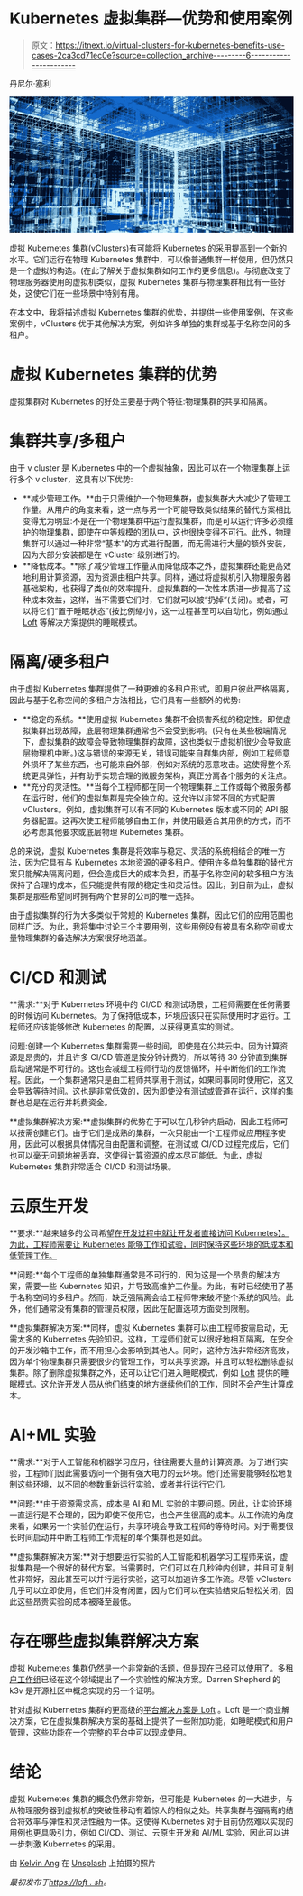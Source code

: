 # Kubernetes 虚拟集群—优势和使用案例

> 原文：<https://itnext.io/virtual-clusters-for-kubernetes-benefits-use-cases-2ca3cd71ec0e?source=collection_archive---------6----------------------->

丹尼尔·塞利

![](img/fe5426e72a79ed24861bfa98a8572814.png)

虚拟 Kubernetes 集群(vClusters)有可能将 Kubernetes 的采用提高到一个新的水平。它们运行在物理 Kubernetes 集群中，可以像普通集群一样使用，但仍然只是一个虚拟的构造。(在此了解关于虚拟集群如何工作的更多信息)。与彻底改变了物理服务器使用的虚拟机类似，虚拟 Kubernetes 集群与物理集群相比有一些好处，这使它们在一些场景中特别有用。

在本文中，我将描述虚拟 Kubernetes 集群的优势，并提供一些使用案例，在这些案例中，vClusters 优于其他解决方案，例如许多单独的集群或基于名称空间的多租户。

# 虚拟 Kubernetes 集群的优势

虚拟集群对 Kubernetes 的好处主要基于两个特征:物理集群的共享和隔离。

# 集群共享/多租户

由于 v cluster 是 Kubernetes 中的一个虚拟抽象，因此可以在一个物理集群上运行多个 v cluster，这具有以下优势:

*   **减少管理工作。**由于只需维护一个物理集群，虚拟集群大大减少了管理工作量。从用户的角度来看，这一点与另一个可能导致类似结果的替代方案相比变得尤为明显:不是在一个物理集群中运行虚拟集群，而是可以运行许多必须维护的物理集群，即使在中等规模的团队中，这也很快变得不可行。此外，物理集群可以通过一种非常“基本”的方式进行配置，而无需进行大量的额外安装，因为大部分安装都是在 vCluster 级别进行的。
*   **降低成本。**除了减少管理工作量从而降低成本之外，虚拟集群还能更高效地利用计算资源，因为资源由租户共享。同样，通过将虚拟机引入物理服务器基础架构，也获得了类似的效率提升。虚拟集群的一次性本质进一步提高了这种成本效益，这样，当不需要它们时，它们就可以被“扔掉”(关闭)。或者，可以将它们“置于睡眠状态”(按比例缩小)，这一过程甚至可以自动化，例如通过 [Loft](https://loft.sh/) 等解决方案提供的睡眠模式。

# 隔离/硬多租户

由于虚拟 Kubernetes 集群提供了一种更难的多租户形式，即用户彼此严格隔离，因此与基于名称空间的多租户方法相比，它们具有一些额外的优势:

*   **稳定的系统。**使用虚拟 Kubernetes 集群不会损害系统的稳定性。即使虚拟集群出现故障，底层物理集群通常也不会受到影响。(只有在某些极端情况下，虚拟集群的故障会导致物理集群的故障，这也类似于虚拟机很少会导致底层物理机中断。)这与错误的来源无关，错误可能来自群集内部，例如工程师意外损坏了某些东西，也可能来自外部，例如对系统的恶意攻击。这使得整个系统更具弹性，并有助于实现合理的微服务架构，真正分离各个服务的关注点。
*   **充分的灵活性。**当每个工程师都在同一个物理集群上工作或每个微服务都在运行时，他们的虚拟集群是完全独立的。这允许以非常不同的方式配置 vClusters。例如，虚拟集群可以有不同的 Kubernetes 版本或不同的 API 服务器配置。这再次使工程师能够自由工作，并使用最适合其用例的方式，而不必考虑其他要求或底层物理 Kubernetes 集群。

总的来说，虚拟 Kubernetes 集群是将效率与稳定、灵活的系统相结合的唯一方法，因为它具有与 Kubernetes 本地资源的硬多租户。使用许多单独集群的替代方案只能解决隔离问题，但会造成巨大的成本负担，而基于名称空间的软多租户方法保持了合理的成本，但只能提供有限的稳定性和灵活性。因此，到目前为止，虚拟集群是那些希望同时拥有两个世界的公司的唯一选择。

由于虚拟集群的行为大多类似于常规的 Kubernetes 集群，因此它们的应用范围也同样广泛。为此，我将集中讨论三个主要用例，这些用例没有被具有名称空间或大量物理集群的备选解决方案很好地涵盖。

# CI/CD 和测试

**需求:**对于 Kubernetes 环境中的 CI/CD 和测试场景，工程师需要在任何需要的时候访问 Kubernetes。为了保持低成本，环境应该只在实际使用时才运行。工程师还应该能够修改 Kubernetes 的配置，以获得更真实的测试。

问题:创建一个 Kubernetes 集群需要一些时间，即使是在公共云中。因为计算资源是昂贵的，并且许多 CI/CD 管道是按分钟计费的，所以等待 30 分钟直到集群启动通常是不可行的。这也会减缓工程师行动的反馈循环，并中断他们的工作流程。因此，一个集群通常只是由工程师共享用于测试，如果同事同时使用它，这又会导致等待时间。这也是非常低效的，因为即使没有测试或管道在运行，这样的集群也总是在运行并耗费资金。

**虚拟集群解决方案:**虚拟集群的优势在于可以在几秒钟内启动，因此工程师可以按需创建它们。由于它们是成熟的集群，一次只能由一个工程师或应用程序使用，因此可以根据具体情况自由配置和调整。在测试或 CI/CD 过程完成后，它们也可以毫无问题地被丢弃，这使得计算资源的成本尽可能低。为此，虚拟 Kubernetes 集群非常适合 CI/CD 和测试场景。

# 云原生开发

**要求:**越来越多的公司希望[在开发过程中就让开发者直接访问 Kubernetes】。为此，工程师需要让 Kubernetes 能够工作和试验，同时保持这些环境的低成本和低管理工作。](https://loft.sh/blog/the-journey-of-adopting-cloud-native-development/)

**问题:**每个工程师的单独集群通常是不可行的，因为这是一个昂贵的解决方案，需要一些 Kubernetes 知识，并导致高维护工作量。为此，有时已经使用了基于名称空间的多租户。然而，缺乏强隔离会给工程师带来破坏整个系统的风险。此外，他们通常没有集群的管理员权限，因此在配置选项方面受到限制。

**虚拟集群解决方案:**同样，虚拟 Kubernetes 集群可以由工程师按需启动，无需太多的 Kubernetes 先验知识。这样，工程师们就可以很好地相互隔离，在安全的开发沙箱中工作，而不用担心会影响到其他人。同时，这种方法非常经济高效，因为单个物理集群只需要很少的管理工作，可以共享资源，并且可以轻松删除虚拟集群。除了删除虚拟集群之外，还可以让它们进入睡眠模式，例如 [Loft](https://loft.sh/docs/sleep-mode/basics) 提供的睡眠模式。这允许开发人员从他们结束的地方继续他们的工作，同时不会产生计算成本。

# AI+ML 实验

**需求:**对于人工智能和机器学习应用，往往需要大量的计算资源。为了进行实验，工程师们因此需要访问一个拥有强大电力的云环境。他们还需要能够轻松地复制这些环境，以不同的参数重新运行实验，或者并行运行它们。

**问题:**由于资源需求高，成本是 AI 和 ML 实验的主要问题。因此，让实验环境一直运行是不合理的，因为即使不使用它，也会产生很高的成本。从工作流的角度来看，如果另一个实验仍在运行，共享环境会导致工程师的等待时间。对于需要很长时间启动并中断工程师工作流程的单个集群也是如此。

**虚拟集群解决方案:**对于想要运行实验的人工智能和机器学习工程师来说，虚拟集群是一个很好的替代方案。当需要时，它们可以在几秒钟内创建，并且可复制性非常好，因此甚至可以并行运行实验，这可以加速许多工作流。尽管 vClusters 几乎可以立即使用，但它们并没有闲置，因为它们可以在实验结束后轻松关闭，因此这些昂贵实验的成本被降至最低。

# 存在哪些虚拟集群解决方案

虚拟 Kubernetes 集群仍然是一个非常新的话题，但是现在已经可以使用了。[多租户工作组](https://github.com/kubernetes-sigs/multi-tenancy)已经在这个领域提出了一个实验性的解决方案。Darren Shepherd 的 k3v 是开源社区中概念实现的另一个证明。

针对虚拟 Kubernetes 集群的更高级的[平台解决方案是 Loft](https://loft.sh/) 。Loft 是一个商业解决方案，它在虚拟集群解决方案的基础上提供了一些附加功能，如睡眠模式和用户管理，这些功能在一个完整的平台中可以现成使用。

# 结论

虚拟 Kubernetes 集群的概念仍然非常新，但可能是 Kubernetes 的一大进步，与从物理服务器到虚拟机的突破性移动有着惊人的相似之处。共享集群与强隔离的结合将效率与弹性和灵活性融为一体。这使得 Kubernetes 对于目前仍然难以实现的用例也更具吸引力，例如 CI/CD、测试、云原生开发和 AI/ML 实验，因此可以进一步刺激 Kubernetes 的采用。

由 [Kelvin Ang](https://unsplash.com/@kelvin1987?utm_source=unsplash&utm_medium=referral&utm_content=creditCopyText) 在 [Unsplash](https://unsplash.com/?utm_source=unsplash&utm_medium=referral&utm_content=creditCopyText) 上拍摄的照片

*最初发布于*[*https://loft . sh*](https://loft.sh/blog/virtual-clusters-for-kubernetes-benefits-use-cases/)*。*